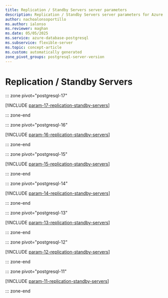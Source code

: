 ```yaml
---
title: Replication / Standby Servers server parameters
description: Replication / Standby Servers server parameters for Azure Database for PostgreSQL flexible server.
author: nachoalonsoportillo
ms.author: ialonso
ms.reviewer: maghan
ms.date: 05/05/2025
ms.service: azure-database-postgresql
ms.subservice: flexible-server
ms.topic: concept-article
ms.custom: automatically generated
zone_pivot_groups: postgresql-server-version
---
```

# Replication / Standby Servers


::: zone pivot="postgresql-17"

[!INCLUDE [param-17-replication-standby-servers](./includes/param-17-replication-standby-servers.md)]

::: zone-end


::: zone pivot="postgresql-16"

[!INCLUDE [param-16-replication-standby-servers](./includes/param-16-replication-standby-servers.md)]

::: zone-end


::: zone pivot="postgresql-15"

[!INCLUDE [param-15-replication-standby-servers](./includes/param-15-replication-standby-servers.md)]

::: zone-end


::: zone pivot="postgresql-14"

[!INCLUDE [param-14-replication-standby-servers](./includes/param-14-replication-standby-servers.md)]

::: zone-end


::: zone pivot="postgresql-13"

[!INCLUDE [param-13-replication-standby-servers](./includes/param-13-replication-standby-servers.md)]

::: zone-end


::: zone pivot="postgresql-12"

[!INCLUDE [param-12-replication-standby-servers](./includes/param-12-replication-standby-servers.md)]

::: zone-end


::: zone pivot="postgresql-11"

[!INCLUDE [param-11-replication-standby-servers](./includes/param-11-replication-standby-servers.md)]

::: zone-end


